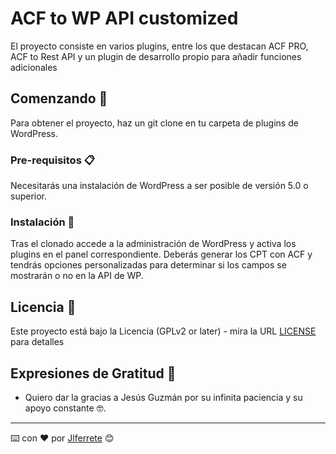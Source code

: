 # ACF to WP API  customized

El proyecto consiste en varios plugins, entre los que destacan ACF PRO, ACF to Rest API y un plugin de desarrollo propio para añadir funciones adicionales

## Comenzando 🚀

Para obtener el proyecto, haz un git clone en tu carpeta de plugins de WordPress.


### Pre-requisitos 📋

Necesitarás una instalación de WordPress a ser posible de versión 5.0 o superior. 

### Instalación 🔧

Tras el clonado accede a la administración de WordPress y activa los plugins en el panel correspondiente. Deberás generar los CPT con ACF y tendrás opciones personalizadas para determinar si los campos se mostrarán o no en la API de WP.

## Licencia 📄

Este proyecto está bajo la Licencia (GPLv2 or later) - mira la URL [LICENSE](https://www.gnu.org/licenses/gpl-2.0.html) para detalles

## Expresiones de Gratitud 🎁

* Quiero dar la gracias a Jesús Guzmán por su infinita paciencia y su apoyo constante 🤓.

---
⌨️ con ❤️ por [Jlferrete](https://github.com/jlferrete) 😊